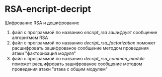 # RSA-encript-decript
Шифрование RSA и дешифрование

1. файл с программой по названию *encript_rsa зашифрует* сообщение алгоритмом RSA
2. файл с программой по названию *decript_rsa_factorization* поможет расшифровать зашифрованое сообщение методом проведения атаки "факторизация модуля"
3. файл с программой по названию *decript_rsa_common_module* поможет расшифровать зашифрованое сообщение методом проведения атаки "атака с общим модулем"
